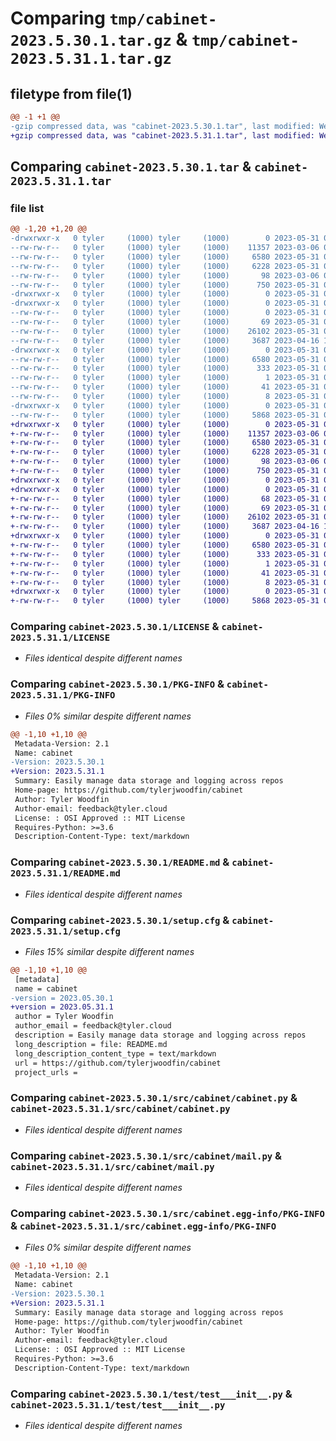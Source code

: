 # Comparing `tmp/cabinet-2023.5.30.1.tar.gz` & `tmp/cabinet-2023.5.31.1.tar.gz`

## filetype from file(1)

```diff
@@ -1 +1 @@
-gzip compressed data, was "cabinet-2023.5.30.1.tar", last modified: Wed May 31 04:54:42 2023, max compression
+gzip compressed data, was "cabinet-2023.5.31.1.tar", last modified: Wed May 31 05:02:33 2023, max compression
```

## Comparing `cabinet-2023.5.30.1.tar` & `cabinet-2023.5.31.1.tar`

### file list

```diff
@@ -1,20 +1,20 @@
-drwxrwxr-x   0 tyler     (1000) tyler     (1000)        0 2023-05-31 04:54:42.683674 cabinet-2023.5.30.1/
--rw-rw-r--   0 tyler     (1000) tyler     (1000)    11357 2023-03-06 03:35:41.000000 cabinet-2023.5.30.1/LICENSE
--rw-rw-r--   0 tyler     (1000) tyler     (1000)     6580 2023-05-31 04:54:42.683674 cabinet-2023.5.30.1/PKG-INFO
--rw-rw-r--   0 tyler     (1000) tyler     (1000)     6228 2023-05-31 04:52:07.000000 cabinet-2023.5.30.1/README.md
--rw-rw-r--   0 tyler     (1000) tyler     (1000)       98 2023-03-06 04:41:10.000000 cabinet-2023.5.30.1/pyproject.toml
--rw-rw-r--   0 tyler     (1000) tyler     (1000)      750 2023-05-31 04:54:42.683674 cabinet-2023.5.30.1/setup.cfg
-drwxrwxr-x   0 tyler     (1000) tyler     (1000)        0 2023-05-31 04:54:42.679674 cabinet-2023.5.30.1/src/
-drwxrwxr-x   0 tyler     (1000) tyler     (1000)        0 2023-05-31 04:54:42.683674 cabinet-2023.5.30.1/src/cabinet/
--rw-rw-r--   0 tyler     (1000) tyler     (1000)        0 2023-05-31 04:52:36.000000 cabinet-2023.5.30.1/src/cabinet/__init__.py
--rw-rw-r--   0 tyler     (1000) tyler     (1000)       69 2023-05-31 04:50:50.000000 cabinet-2023.5.30.1/src/cabinet/__main__.py
--rw-rw-r--   0 tyler     (1000) tyler     (1000)    26102 2023-05-31 04:48:07.000000 cabinet-2023.5.30.1/src/cabinet/cabinet.py
--rw-rw-r--   0 tyler     (1000) tyler     (1000)     3687 2023-04-16 16:59:23.000000 cabinet-2023.5.30.1/src/cabinet/mail.py
-drwxrwxr-x   0 tyler     (1000) tyler     (1000)        0 2023-05-31 04:54:42.683674 cabinet-2023.5.30.1/src/cabinet.egg-info/
--rw-rw-r--   0 tyler     (1000) tyler     (1000)     6580 2023-05-31 04:54:42.000000 cabinet-2023.5.30.1/src/cabinet.egg-info/PKG-INFO
--rw-rw-r--   0 tyler     (1000) tyler     (1000)      333 2023-05-31 04:54:42.000000 cabinet-2023.5.30.1/src/cabinet.egg-info/SOURCES.txt
--rw-rw-r--   0 tyler     (1000) tyler     (1000)        1 2023-05-31 04:54:42.000000 cabinet-2023.5.30.1/src/cabinet.egg-info/dependency_links.txt
--rw-rw-r--   0 tyler     (1000) tyler     (1000)       41 2023-05-31 04:54:42.000000 cabinet-2023.5.30.1/src/cabinet.egg-info/entry_points.txt
--rw-rw-r--   0 tyler     (1000) tyler     (1000)        8 2023-05-31 04:54:42.000000 cabinet-2023.5.30.1/src/cabinet.egg-info/top_level.txt
-drwxrwxr-x   0 tyler     (1000) tyler     (1000)        0 2023-05-31 04:54:42.683674 cabinet-2023.5.30.1/test/
--rw-rw-r--   0 tyler     (1000) tyler     (1000)     5868 2023-05-31 04:52:07.000000 cabinet-2023.5.30.1/test/test___init__.py
+drwxrwxr-x   0 tyler     (1000) tyler     (1000)        0 2023-05-31 05:02:33.942248 cabinet-2023.5.31.1/
+-rw-rw-r--   0 tyler     (1000) tyler     (1000)    11357 2023-03-06 03:35:41.000000 cabinet-2023.5.31.1/LICENSE
+-rw-rw-r--   0 tyler     (1000) tyler     (1000)     6580 2023-05-31 05:02:33.942248 cabinet-2023.5.31.1/PKG-INFO
+-rw-rw-r--   0 tyler     (1000) tyler     (1000)     6228 2023-05-31 04:52:07.000000 cabinet-2023.5.31.1/README.md
+-rw-rw-r--   0 tyler     (1000) tyler     (1000)       98 2023-03-06 04:41:10.000000 cabinet-2023.5.31.1/pyproject.toml
+-rw-rw-r--   0 tyler     (1000) tyler     (1000)      750 2023-05-31 05:02:33.942248 cabinet-2023.5.31.1/setup.cfg
+drwxrwxr-x   0 tyler     (1000) tyler     (1000)        0 2023-05-31 05:02:33.942248 cabinet-2023.5.31.1/src/
+drwxrwxr-x   0 tyler     (1000) tyler     (1000)        0 2023-05-31 05:02:33.942248 cabinet-2023.5.31.1/src/cabinet/
+-rw-rw-r--   0 tyler     (1000) tyler     (1000)       68 2023-05-31 05:02:03.000000 cabinet-2023.5.31.1/src/cabinet/__init__.py
+-rw-rw-r--   0 tyler     (1000) tyler     (1000)       69 2023-05-31 04:50:50.000000 cabinet-2023.5.31.1/src/cabinet/__main__.py
+-rw-rw-r--   0 tyler     (1000) tyler     (1000)    26102 2023-05-31 04:48:07.000000 cabinet-2023.5.31.1/src/cabinet/cabinet.py
+-rw-rw-r--   0 tyler     (1000) tyler     (1000)     3687 2023-04-16 16:59:23.000000 cabinet-2023.5.31.1/src/cabinet/mail.py
+drwxrwxr-x   0 tyler     (1000) tyler     (1000)        0 2023-05-31 05:02:33.942248 cabinet-2023.5.31.1/src/cabinet.egg-info/
+-rw-rw-r--   0 tyler     (1000) tyler     (1000)     6580 2023-05-31 05:02:33.000000 cabinet-2023.5.31.1/src/cabinet.egg-info/PKG-INFO
+-rw-rw-r--   0 tyler     (1000) tyler     (1000)      333 2023-05-31 05:02:33.000000 cabinet-2023.5.31.1/src/cabinet.egg-info/SOURCES.txt
+-rw-rw-r--   0 tyler     (1000) tyler     (1000)        1 2023-05-31 05:02:33.000000 cabinet-2023.5.31.1/src/cabinet.egg-info/dependency_links.txt
+-rw-rw-r--   0 tyler     (1000) tyler     (1000)       41 2023-05-31 05:02:33.000000 cabinet-2023.5.31.1/src/cabinet.egg-info/entry_points.txt
+-rw-rw-r--   0 tyler     (1000) tyler     (1000)        8 2023-05-31 05:02:33.000000 cabinet-2023.5.31.1/src/cabinet.egg-info/top_level.txt
+drwxrwxr-x   0 tyler     (1000) tyler     (1000)        0 2023-05-31 05:02:33.942248 cabinet-2023.5.31.1/test/
+-rw-rw-r--   0 tyler     (1000) tyler     (1000)     5868 2023-05-31 04:52:07.000000 cabinet-2023.5.31.1/test/test___init__.py
```

### Comparing `cabinet-2023.5.30.1/LICENSE` & `cabinet-2023.5.31.1/LICENSE`

 * *Files identical despite different names*

### Comparing `cabinet-2023.5.30.1/PKG-INFO` & `cabinet-2023.5.31.1/PKG-INFO`

 * *Files 0% similar despite different names*

```diff
@@ -1,10 +1,10 @@
 Metadata-Version: 2.1
 Name: cabinet
-Version: 2023.5.30.1
+Version: 2023.5.31.1
 Summary: Easily manage data storage and logging across repos
 Home-page: https://github.com/tylerjwoodfin/cabinet
 Author: Tyler Woodfin
 Author-email: feedback@tyler.cloud
 License: : OSI Approved :: MIT License
 Requires-Python: >=3.6
 Description-Content-Type: text/markdown
```

### Comparing `cabinet-2023.5.30.1/README.md` & `cabinet-2023.5.31.1/README.md`

 * *Files identical despite different names*

### Comparing `cabinet-2023.5.30.1/setup.cfg` & `cabinet-2023.5.31.1/setup.cfg`

 * *Files 15% similar despite different names*

```diff
@@ -1,10 +1,10 @@
 [metadata]
 name = cabinet
-version = 2023.05.30.1
+version = 2023.05.31.1
 author = Tyler Woodfin
 author_email = feedback@tyler.cloud
 description = Easily manage data storage and logging across repos
 long_description = file: README.md
 long_description_content_type = text/markdown
 url = https://github.com/tylerjwoodfin/cabinet
 project_urls =
```

### Comparing `cabinet-2023.5.30.1/src/cabinet/cabinet.py` & `cabinet-2023.5.31.1/src/cabinet/cabinet.py`

 * *Files identical despite different names*

### Comparing `cabinet-2023.5.30.1/src/cabinet/mail.py` & `cabinet-2023.5.31.1/src/cabinet/mail.py`

 * *Files identical despite different names*

### Comparing `cabinet-2023.5.30.1/src/cabinet.egg-info/PKG-INFO` & `cabinet-2023.5.31.1/src/cabinet.egg-info/PKG-INFO`

 * *Files 0% similar despite different names*

```diff
@@ -1,10 +1,10 @@
 Metadata-Version: 2.1
 Name: cabinet
-Version: 2023.5.30.1
+Version: 2023.5.31.1
 Summary: Easily manage data storage and logging across repos
 Home-page: https://github.com/tylerjwoodfin/cabinet
 Author: Tyler Woodfin
 Author-email: feedback@tyler.cloud
 License: : OSI Approved :: MIT License
 Requires-Python: >=3.6
 Description-Content-Type: text/markdown
```

### Comparing `cabinet-2023.5.30.1/test/test___init__.py` & `cabinet-2023.5.31.1/test/test___init__.py`

 * *Files identical despite different names*

